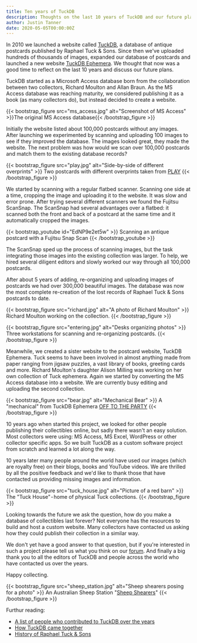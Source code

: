 ```yaml
---
title: Ten years of TuckDB
description: Thoughts on the last 10 years of TuckDB and our future plans.
author: Justin Tanner
date: 2020-05-05T00:00:00Z
---
```


In 2010 we launched a website called [TuckDB][1], a database of antique postcards published by Raphael Tuck & Sons. Since then we've uploaded hundreds of thousands of images, expanded our database of postcards and launched a new website [TuckDB Ephemera][2]. We thought that now was a good time to reflect on the last 10 years and discuss our future plans.

TuckDB started as a Microsoft Access database born from the collaboration between two collectors, Richard Moulton and Allan Braun. As the MS Access database was reaching maturity, we considered publishing it as a book (as many collectors do), but instead decided to create a website.

{{< bootstrap_figure src="ms_access.jpg" alt="Screenshot of MS Access" >}}The original MS Access database{{< /bootstrap_figure >}}

Initially the website listed about 100,000 postcards without any images. After launching we experimented by scanning and uploading 100 images to see if they improved the database.
The images looked great, they made the website. The next problem was how would we scan over 100,000 postcards and match them to the existing database records?

{{< bootstrap_figure src="play.jpg" alt="Side-by-side of different overprints" >}}
Two postcards with different overprints taken from <a class="text-muted" href="https://tuckdbpostcards.org/items/69848">PLAY</a>
{{< /bootstrap_figure >}}

We started by scanning with a regular flatbed scanner. Scanning one side at a time, cropping the image and uploading it to the website. It was slow and error prone. After trying several different scanners we found the Fujitsu ScanSnap. The ScanSnap had several advantages over a flatbed: it scanned both the front and back of a postcard at the same time and it automatically cropped the images.

{{< bootstrap_youtube id="EdNP9e2et5w" >}}
Scanning an antique postcard with a Fujitsu Snap Scan
{{< /bootstrap_youtube >}}

The ScanSnap sped up the process of scanning images, but the task integrating those images into the existing collection was larger. To help, we hired several diligent editors and slowly worked our way through all 100,000 postcards.

After about 5 years of adding, re-organizing and uploading images of postcards we had over 300,000 beautiful images. The database was now the most complete re-creation of the lost records of Raphael Tuck & Sons postcards to date.

{{< bootstrap_figure src="richard.jpg" alt="A photo of Richard Moulton" >}}
Richard Moulton working on the collection.
{{< /bootstrap_figure >}}

{{< bootstrap_figure src="entering.jpg" alt="Desks organizing photos" >}}
Three workstations for scanning and re-organizing postcards.
{{< /bootstrap_figure >}}

Meanwhile, we created a sister website to the postcard website, TuckDB Ephemera. Tuck seems to have been involved in almost anything made from paper ranging from jigsaw puzzles, a vast library of books, greeting cards and more. Richard Moulton's daughter Alison Milling was working on her own collection of Tuck ephemera. Again we started by converting the MS Access database into a website. We are currently busy editing and uploading the second collection.

{{< bootstrap_figure src="bear.jpg" alt="Mechanical Bear" >}}
A "mechanical" from TuckDB Ephemera <a class="text-muted" href="https://tuckdbephemera.org/items/28473">OFF TO THE PARTY</a>
{{< /bootstrap_figure >}}

10 years ago when started this project, we looked for other people publishing their collectibles online, but sadly there wasn't an easy solution. Most collectors were using: MS Access, MS Excel, WordPress or other collector specific apps. So we built TuckDB as a custom software project from scratch and learned a lot along the way.

10 years later many people around the world have used our images (which are royalty free) on their blogs, books and YouTube videos. We are thrilled by all the positive feedback and we'd like to thank those that have contacted us providing missing images and information.

{{< bootstrap_figure src="tuck_house.jpg" alt="Picture of a red barn" >}}
The "Tuck House" - home of physical Tuck collections.
{{< /bootstrap_figure >}}

Looking towards the future we ask the question, how do you make a database of collectibles last forever? Not everyone has the resources to build and host a custom website. Many collectors have contacted us asking how they could publish their collection in a similar way.

We don't yet have a good answer to that question, but if you're interested in such a project please tell us what you think on our [forum][3].
And finally a big thank you to all the editors of TuckDB and people across the world who have contacted us over the years.

Happy collecting.

{{< bootstrap_figure src="sheep_station.jpg" alt="Sheep shearers posing for a photo" >}}
An Australian Sheep Station "<a class="text-muted" href="https://tuckdbpostcards.org/items/69687">Sheep Shearers</a>"
{{< /bootstrap_figure >}}

Furthur reading:

* [A list of people who contributed to TuckDB over the years][4]
* [How TuckDB came together][5]
* [History of Raphael Tuck & Sons][6]

[1]: https://tuckdbpostcards.org
[2]: https://tuckdbephemera.org
[3]: https://forum.tuckdb.org
[4]: https://tuckdbpostcards.org/credits
[5]: https://tuckdbpostcards.org/start
[6]: https://tuckdbpostcards.org/history
